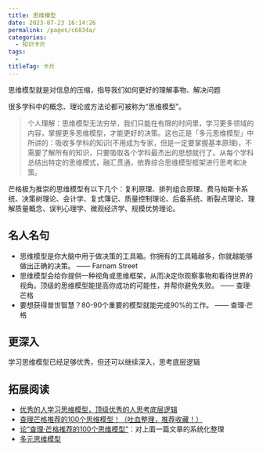 ```yaml
---
title: 思维模型
date: 2023-07-23 16:14:26
permalink: /pages/c6834a/
categories: 
  - 知识卡片
tags: 
  - 
titleTag: 卡片
---
```


思维模型就是对信息的压缩，指导我们如何更好的理解事物、解决问题

很多学科中的概念、理论或方法论都可被称为“思维模型”。

> 个人理解：思维模型无法穷举，我们只能在有限的时间里，学习更多领域的内容，掌握更多思维模型，才能更好的决策。这也正是「多元思维模型」中所讲的：吸收多学科的知识(不用成为专家，但是一定要掌握基本原理)，不需要了解所有的知识，只要吸取各个学科最杰出的思想就行了。从每个学科总结出特定的思维模式，融汇贯通，依靠综合思维模型框架进行思考和决策。

芒格极为推崇的思维模型有以下几个：复利原理、排列组合原理、费马帕斯卡系统、决策树理论、会计学、复式簿记、质量控制理论、后备系统、断裂点理论、理解质量概念、误判心理学、微观经济学、规模优势理论。

## 名人名句

- 思维模型是你大脑中用于做决策的工具箱。你拥有的工具箱越多，你就越能够做出正确的决策。 —— Farnam Street
- 思维模型会给你提供一种视角或思维框架，从而决定你观察事物和看待世界的视角。顶级的思维模型能提高你成功的可能性，并帮你避免失败。 —— 查理·芒格
- 要想获得普世智慧？80-90个重要的模型就能完成90%的工作。 —— 查理·芒格

## 更深入

学习思维模型已经足够优秀，但还可以继续深入，思考底层逻辑

## 拓展阅读
- [优秀的人学习思维模型，顶级优秀的人思考底层逻辑](https://www.woshipm.com/it/3966218.html)
- [查理芒格推荐的100个思维模型！（吐血整理，推荐收藏！）](https://zhuanlan.zhihu.com/p/88395113)
- [论“查理·芒格推荐的100个思维模型”](https://zhuanlan.zhihu.com/p/633734402)：对上面一篇文章的系统化整理
- [多元思维模型](https://wiki.mbalib.com/wiki/%E5%A4%9A%E5%85%83%E6%80%9D%E7%BB%B4%E6%A8%A1%E5%9E%8B)